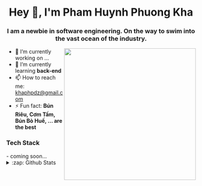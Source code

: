 <h1 align= "center"><b>Hey 👋, I'm Pham Huynh Phuong Kha</b></h1>
<h3 align= "center">I am a newbie in software engineering. On the way to swim into the vast ocean of the industry.</h3>

<img align="right" width="350" height="350" src="https://www.bing.com/images/search?view=detailV2&ccid=KQNWi2vl&id=CA72EDFFF237A3E953F2B00494A2F0EA81489998&thid=OIP.KQNWi2vloH_T9TIYucWKWwHaEK&mediaurl=https%3a%2f%2fc4.wallpaperflare.com%2fwallpaper%2f547%2f392%2f50%2fousama-ranking-anime-boys-simple-background-hd-wallpaper-preview.jpg&cdnurl=https%3a%2f%2fth.bing.com%2fth%2fid%2fR.2903568b6be5a07fd3f53218b9c58a5b%3frik%3dmJlIgerwopQEsA%26pid%3dImgRaw%26r%3d0&exph=410&expw=728&q=boji+anime&simid=608041978281592819&FORM=IRPRST&ck=532F7F78BC3E26D4028E406977A972B7&selectedIndex=0&itb=0&idpp=overlayview&ajaxhist=0&ajaxserp=0">

- 🔭 I’m currently working on ...
- 🌱 I’m currently learning <b>back-end</b>
- 📫 How to reach me: [khaphpdz@gmail.com](khaphpdz@gmail.com)
- ⚡ Fun fact: <b>Bún Riêu, Cơm Tấm, Bún Bò Huế, ... are the best</b>

<h3>Tech Stack</h3>
- coming soon...

<details>
  <summary>:zap: Github Stats</summary>
  <img src="https://github-readme-stats.vercel.app/api?username=BlueEyesssss&show_icons=true&title_color=fff&icon_color=79ff97&text_color=9f9f9f&bg_color=151515">
</details>

<!--
**BlueEyesssss/BlueEyesssss** is a ✨ _special_ ✨ repository because its `README.md` (this file) appears on your GitHub profile.

<details>
  <summary>:zap: Languages Used</summary>
  <img src="https://github-readme-stats.vercel.app/api/top-langs/?username=BlueEyesssss&layout=compact&bg_color=151515&text_color=9f9f9f">
</details>

Here are some ideas to get you started:

- 🔭 I’m currently working on ...
- 🌱 I’m currently learning ...
- 👯 I’m looking to collaborate on ...
- 🤔 I’m looking for help with ...
- 💬 Ask me about ...
- 📫 How to reach me: ...
- 😄 Pronouns: ...
- ⚡ Fun fact: ...
-->
